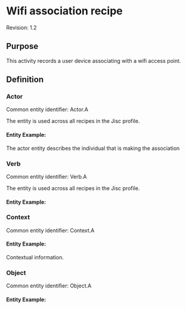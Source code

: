 # Wifi association recipe
Revision: 1.2

## Purpose
This activity records a user device associating with a wifi access point.

## Definition

### Actor
Common entity identifier:  Actor.A

The entity is used across all recipes in the Jisc profile.

#### Entity Example:
The actor entity describes the individual that is making the association

### Verb
Common entity identifier: Verb.A

The entity is used across all recipes in the Jisc profile.

#### Entity Example:

### Context
Common entity identifier: Context.A

#### Entity Example:
Contextual information.

### Object
Common entity identifier: Object.A

#### Entity Example:

